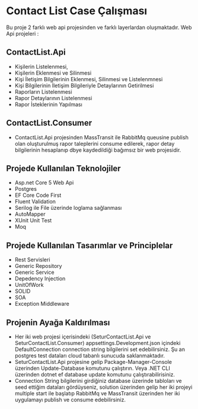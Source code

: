 # Contact List Case Çalışması

Bu proje 2 farklı web api projesinden ve farklı layerlardan oluşmaktadır.
Web Api projeleri :

## ContactList.Api

- Kişilerin Listelenmesi,
- Kişilerin Eklenmesi ve Silinmesi
- Kişi İletişim Bilgilerinin Eklenmesi, Silinmesi ve Listelenmnesi
- Kişi Bilgilerinin İletişim Bilgileriyle Detaylarının Getirilmesi
- Raporların Listelenmesi
- Rapor Detaylarının Listelenmesi
- Rapor İsteklerinin Yapılması

## ContactList.Consumer

- ContactList.Api projesinden MassTransit ile RabbitMq queusine publish olan oluşturulmuş rapor taleplerini consume edilerek,
rapor detay bilgilerinin hesaplanıp dbye kaydedildiği bağımsız bir web projesidir.

## Projede Kullanılan Teknolojiler
 
- Asp.net Core 5 Web Api
- Postgres
- EF Core Code First
- Fluent Validation
- Serilog ile File üzerinde loglama sağlanması
- AutoMapper
- XUnit Unit Test
- Moq

## Projede Kullanılan Tasarımlar ve Principlelar

- Rest Servisleri
- Generic Repository
- Generic Service
- Depedency Injection
- UnitOfWork
- SOLID
- SOA 
- Exception Middleware

## Projenin Ayağa Kaldırılması

- Her iki web projesi içerisindeki (SeturContactList.Api ve SeturContactList.Consumer) appsettings.Development.json içindeki DefaultConnection connection string bilgilerini set edebilirsiniz. Şu an postgres test dataları cloud tabanlı sunucuda saklanmaktadır.
- SeturContactList.Api projesine gelip Package-Manager-Console üzerinden Update-Database komutunu çalıştırın. Veya .NET CLI üzerinden dotnet ef database update komutunu çalıştırabilirisiniz.
- Connection String bilgilerini girdiğiniz database üzerinde tabloları ve seed ettiğim dataları gördüyseniz, solution üzerinden gelip her iki projeyi multiple start ile başlatıp 
RabbitMq ve MassTransit üzerinden her iki uygulamayı publish ve consume edebilirsiniz.



